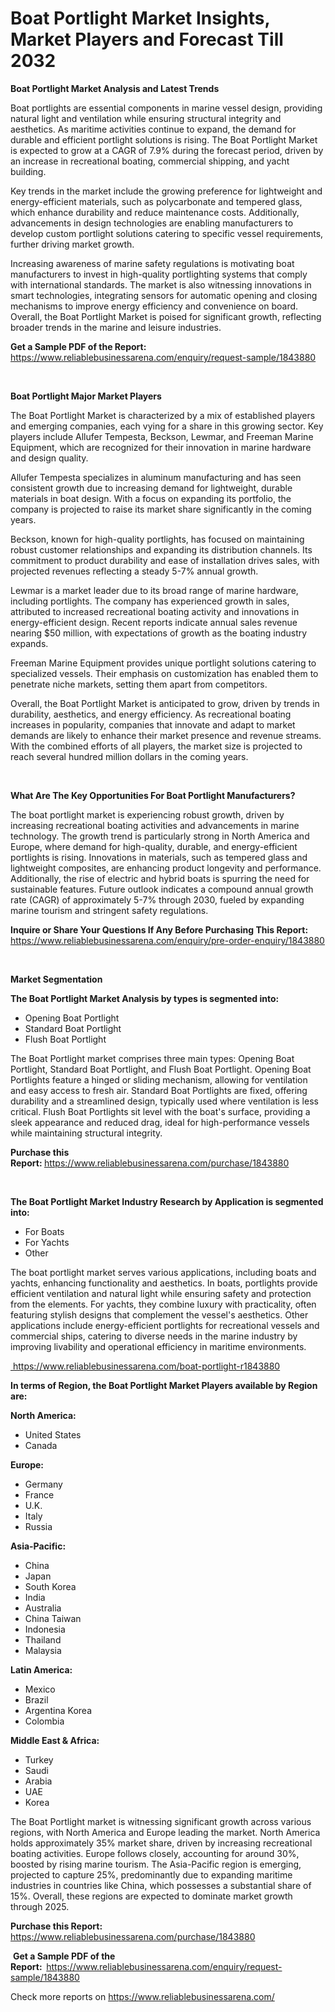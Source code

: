 <p><h1>Boat Portlight Market Insights, Market Players and Forecast Till 2032</h1></p><p><strong>Boat Portlight Market Analysis and Latest Trends</strong></p>
<p><p>Boat portlights are essential components in marine vessel design, providing natural light and ventilation while ensuring structural integrity and aesthetics. As maritime activities continue to expand, the demand for durable and efficient portlight solutions is rising. The Boat Portlight Market is expected to grow at a CAGR of 7.9% during the forecast period, driven by an increase in recreational boating, commercial shipping, and yacht building. </p><p>Key trends in the market include the growing preference for lightweight and energy-efficient materials, such as polycarbonate and tempered glass, which enhance durability and reduce maintenance costs. Additionally, advancements in design technologies are enabling manufacturers to develop custom portlight solutions catering to specific vessel requirements, further driving market growth. </p><p>Increasing awareness of marine safety regulations is motivating boat manufacturers to invest in high-quality portlighting systems that comply with international standards. The market is also witnessing innovations in smart technologies, integrating sensors for automatic opening and closing mechanisms to improve energy efficiency and convenience on board. Overall, the Boat Portlight Market is poised for significant growth, reflecting broader trends in the marine and leisure industries.</p></p>
<p><strong>Get a Sample PDF of the Report:&nbsp;</strong> <a href="https://www.reliablebusinessarena.com/enquiry/request-sample/1843880?utm_campaign=2396&utm_medium=2&utm_source=Github&utm_content=ia&utm_term=06042025&utm_id=boat-portlight">https://www.reliablebusinessarena.com/enquiry/request-sample/1843880</a></p>
<p>&nbsp;</p>
<p><strong>Boat Portlight Major Market Players</strong></p>
<p><p>The Boat Portlight Market is characterized by a mix of established players and emerging companies, each vying for a share in this growing sector. Key players include Allufer Tempesta, Beckson, Lewmar, and Freeman Marine Equipment, which are recognized for their innovation in marine hardware and design quality.</p><p>Allufer Tempesta specializes in aluminum manufacturing and has seen consistent growth due to increasing demand for lightweight, durable materials in boat design. With a focus on expanding its portfolio, the company is projected to raise its market share significantly in the coming years.</p><p>Beckson, known for high-quality portlights, has focused on maintaining robust customer relationships and expanding its distribution channels. Its commitment to product durability and ease of installation drives sales, with projected revenues reflecting a steady 5-7% annual growth.</p><p>Lewmar is a market leader due to its broad range of marine hardware, including portlights. The company has experienced growth in sales, attributed to increased recreational boating activity and innovations in energy-efficient design. Recent reports indicate annual sales revenue nearing $50 million, with expectations of growth as the boating industry expands.</p><p>Freeman Marine Equipment provides unique portlight solutions catering to specialized vessels. Their emphasis on customization has enabled them to penetrate niche markets, setting them apart from competitors.</p><p>Overall, the Boat Portlight Market is anticipated to grow, driven by trends in durability, aesthetics, and energy efficiency. As recreational boating increases in popularity, companies that innovate and adapt to market demands are likely to enhance their market presence and revenue streams. With the combined efforts of all players, the market size is projected to reach several hundred million dollars in the coming years.</p></p>
<p>&nbsp;</p>
<p><strong>What Are The Key Opportunities For Boat Portlight Manufacturers?</strong></p>
<p><p>The boat portlight market is experiencing robust growth, driven by increasing recreational boating activities and advancements in marine technology. The growth trend is particularly strong in North America and Europe, where demand for high-quality, durable, and energy-efficient portlights is rising. Innovations in materials, such as tempered glass and lightweight composites, are enhancing product longevity and performance. Additionally, the rise of electric and hybrid boats is spurring the need for sustainable features. Future outlook indicates a compound annual growth rate (CAGR) of approximately 5-7% through 2030, fueled by expanding marine tourism and stringent safety regulations.</p></p>
<p><strong>Inquire or Share Your Questions If Any Before Purchasing This Report:</strong> <a href="https://www.reliablebusinessarena.com/enquiry/pre-order-enquiry/1843880?utm_campaign=2396&utm_medium=2&utm_source=Github&utm_content=ia&utm_term=06042025&utm_id=boat-portlight">https://www.reliablebusinessarena.com/enquiry/pre-order-enquiry/1843880</a></p>
<p>&nbsp;</p>
<p><strong>Market Segmentation</strong></p>
<p><strong>The Boat Portlight Market Analysis by types is segmented into:</strong></p>
<p><ul><li>Opening Boat Portlight</li><li>Standard Boat Portlight</li><li>Flush Boat Portlight</li></ul></p>
<p><p>The Boat Portlight market comprises three main types: Opening Boat Portlight, Standard Boat Portlight, and Flush Boat Portlight. Opening Boat Portlights feature a hinged or sliding mechanism, allowing for ventilation and easy access to fresh air. Standard Boat Portlights are fixed, offering durability and a streamlined design, typically used where ventilation is less critical. Flush Boat Portlights sit level with the boat's surface, providing a sleek appearance and reduced drag, ideal for high-performance vessels while maintaining structural integrity.</p></p>
<p><strong>Purchase this Report:&nbsp;</strong><a href="https://www.reliablebusinessarena.com/purchase/1843880?utm_campaign=2396&utm_medium=2&utm_source=Github&utm_content=ia&utm_term=06042025&utm_id=boat-portlight">https://www.reliablebusinessarena.com/purchase/1843880</a></p>
<p>&nbsp;</p>
<p><strong>The Boat Portlight Market Industry Research by Application is segmented into:</strong></p>
<p><ul><li>For Boats</li><li>For Yachts</li><li>Other</li></ul></p>
<p><p>The boat portlight market serves various applications, including boats and yachts, enhancing functionality and aesthetics. In boats, portlights provide efficient ventilation and natural light while ensuring safety and protection from the elements. For yachts, they combine luxury with practicality, often featuring stylish designs that complement the vessel's aesthetics. Other applications include energy-efficient portlights for recreational vessels and commercial ships, catering to diverse needs in the marine industry by improving livability and operational efficiency in maritime environments.</p></p>
<p><a href="https://www.reliablebusinessarena.com/boat-portlight-r1843880?utm_campaign=2396&utm_medium=2&utm_source=Github&utm_content=ia&utm_term=06042025&utm_id=boat-portlight">&nbsp;https://www.reliablebusinessarena.com/boat-portlight-r1843880</a></p>
<p><strong>In terms of Region, the Boat Portlight Market Players available by Region are:</strong></p>
<p>
    <p> <strong> North America: </strong>
        <ul>
            <li>United States</li>
            <li>Canada</li>
        </ul>
        </p> 
    <p> <strong> Europe: </strong>
        <ul>
            <li>Germany</li>
            <li>France</li>
            <li>U.K.</li>
            <li>Italy</li>
            <li>Russia</li>
        </ul>
        </p> 
    <p> <strong> Asia-Pacific: </strong>
        <ul>
            <li>China</li>
            <li>Japan</li>
            <li>South Korea</li>
            <li>India</li>
            <li>Australia</li>
            <li>China Taiwan</li>
            <li>Indonesia</li>
            <li>Thailand</li>
            <li>Malaysia</li>
        </ul>
        </p> 
    <p> <strong> Latin America: </strong>
        <ul>
            <li>Mexico</li>
            <li>Brazil</li>
            <li>Argentina Korea</li>
            <li>Colombia</li>
        </ul>
        </p> 
    <p> <strong> Middle East & Africa: </strong>
        <ul>
            <li>Turkey</li>
            <li>Saudi</li>
            <li>Arabia</li>
            <li>UAE</li>
            <li>Korea</li>
        </ul>
    </p>
    </p>
<p><p>The Boat Portlight market is witnessing significant growth across various regions, with North America and Europe leading the market. North America holds approximately 35% market share, driven by increasing recreational boating activities. Europe follows closely, accounting for around 30%, boosted by rising marine tourism. The Asia-Pacific region is emerging, projected to capture 25%, predominantly due to expanding maritime industries in countries like China, which possesses a substantial share of 15%. Overall, these regions are expected to dominate market growth through 2025.</p></p>
<p><strong>Purchase this Report: </strong><a href="https://www.reliablebusinessarena.com/purchase/1843880?utm_campaign=2396&utm_medium=2&utm_source=Github&utm_content=ia&utm_term=06042025&utm_id=boat-portlight">https://www.reliablebusinessarena.com/purchase/1843880</a></p>
<p>&nbsp;<strong>Get a Sample PDF of the Report:&nbsp;&nbsp;</strong><a href="https://www.reliablebusinessarena.com/enquiry/request-sample/1843880?utm_campaign=2396&utm_medium=2&utm_source=Github&utm_content=ia&utm_term=06042025&utm_id=boat-portlight">https://www.reliablebusinessarena.com/enquiry/request-sample/1843880</a></p>
<p><strong></strong></p>
<p>Check more reports on <a href="https://www.reliablebusinessarena.com/?utm_campaign=2396&utm_medium=2&utm_source=Github&utm_content=ia&utm_term=06042025&utm_id=boat-portlight">https://www.reliablebusinessarena.com/</a></p>